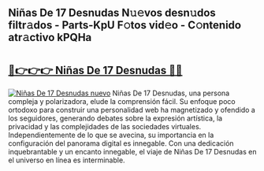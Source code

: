 ## Niñas De 17 Desnudas N𝚞𝚎vos desn𝚞dos filtr𝚊dos - Parts-KpU F𝚘tos vid𝚎o - C𝚘ntenido atr𝚊ctivo kPQHa

# <h2><a href="http://mbcgy44.tromn.icu/?c=Ni%c3%b1as+De+17+Desnudas">🔗👉👉👉 Niñas De 17 Desnudas 🔗🔗</a></h2>

[![Niñas De 17 Desnudas nuevo](https://i.imgur.com/pEAQMta.gif)](http://mbcgy44.tromn.icu/?c=Ni%c3%b1as+De+17+Desnudas)
Niñas De 17 Desnudas, una persona compleja y polarizadora, elude la comprensión fácil. Su enfoque poco ortodoxo para construir una personalidad web ha magnetizado y ofendido a los seguidores, generando debates sobre la expresión artística, la privacidad y las complejidades de las sociedades virtuales. Independientemente de lo que se avecina, su importancia en la configuración del panorama digital es innegable. Con una dedicación inquebrantable y un encanto innegable, el viaje de Niñas De 17 Desnudas en el universo en línea es interminable.
